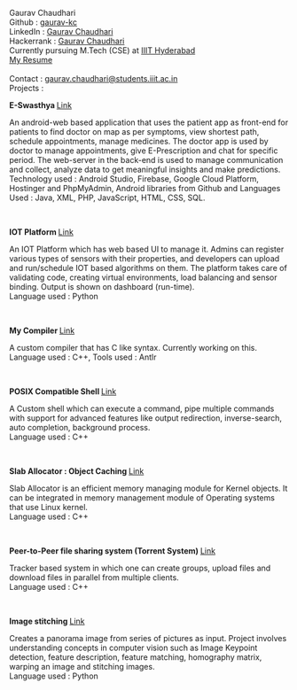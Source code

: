 Gaurav Chaudhari <br />
Github : <a href="https://github.com/gaurav-kc" target = "_blank">gaurav-kc</a> <br />
LinkedIn : <a href="https://www.linkedin.com/in/gauravkc" target = "_blank">Gaurav Chaudhari</a> <br />
Hackerrank : <a href="https://www.hackerrank.com/2019201045_Gaura" target = "_blank">Gaurav Chaudhari</a> <br />
Currently pursuing M.Tech (CSE) at <a href="https://www.iiit.ac.in/" target = "_blank">IIIT Hyderabad</a> <br />
<a href="https://drive.google.com/file/d/12js_gZ9BF2f6X_VGxVyKS71AMAGNnH8h/view?usp=sharing" target = "_blank">My Resume</a> <br /><br />
Contact : gaurav.chaudhari@students.iiit.ac.in <br />
Projects : <br />


<b>E-Swasthya </b><a href="https://github.com/gaurav-kc/E-Swasthya" target = "_blank">Link</a><br />

An android-web based application that uses the patient app as front-end for patients to find doctor on map as per symptoms, view shortest path, schedule appointments, manage medicines. The doctor app is used by doctor to manage appointments, give E-Prescription and chat for specific period. The web-server in the back-end is used to manage communication and collect, analyze data to get meaningful insights and make predictions.<br />
Technology used : Android Studio, Firebase, Google Cloud Platform, Hostinger and PhpMyAdmin, Android libraries from Github and Languages Used : Java, XML, PHP, JavaScript, HTML, CSS, SQL.<br />

<br />

<b>IOT Platform </b><a href="https://github.com/gaurav-kc/IOT_Platform" target = "_blank">Link</a><br />

An IOT Platform which has web based UI to manage it. Admins can register various types of sensors with their properties, and developers can upload and run/schedule IOT based algorithms on them. The platform takes care of validating code, creating virtual environments, load balancing and sensor binding. Output is shown on dashboard (run-time).<br />
Language used : Python <br />

<br />

<b>My Compiler </b><a href="https://github.com/gaurav-kc/My_Compiler" target = "_blank">Link</a><br />

A custom compiler that has C like syntax. Currently working on this. <br />
Language used : C++, Tools used : Antlr <br />

<br />

<b>POSIX Compatible Shell </b><a href="https://github.com/gaurav-kc/POSIX-Compatible-Shell" target = "_blank">Link</a><br />

A Custom shell which can execute a command, pipe multiple commands with support for advanced features like output redirection, inverse-search, auto completion, background process.<br />
Language used : C++ <br />

<br />

<b>Slab Allocator : Object Caching </b><a href="https://github.com/gaurav-kc/Slab-Allocator" target = "_blank">Link</a><br />

Slab Allocator is an efficient memory managing module for Kernel objects. It can be integrated in memory management module of Operating systems that use Linux kernel.<br />
Language used : C++ <br />
 
<br />

<b>Peer-to-Peer file sharing system (Torrent System) </b><a href="https://github.com/gaurav-kc/Peer-to-Peer-file-sharing-system" target = "_blank">Link</a><br />

Tracker based system in which one can create groups, upload files and download files in parallel from multiple clients.<br />
Language used : C++ <br />

<br />

<b>Image stitching </b><a href="https://github.com/gaurav-kc/Image-stitching" target = "_blank">Link</a><br />

Creates a panorama image from series of pictures as input. Project involves understanding concepts in computer vision such as Image Keypoint detection, feature description, feature matching, homography matrix, warping an image and stitching images.<br />
Language used : Python <br />

<br />

